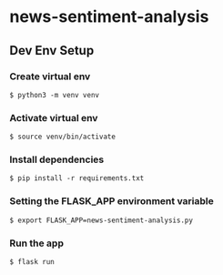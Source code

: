 # news-sentiment-analysis

## Dev Env Setup
### Create virtual env
```console
$ python3 -m venv venv
```
### Activate virtual env
```console
$ source venv/bin/activate
```
### Install dependencies
```console
$ pip install -r requirements.txt
```

### Setting the FLASK_APP environment variable
```console
$ export FLASK_APP=news-sentiment-analysis.py
```

### Run the app
```console
$ flask run
```
